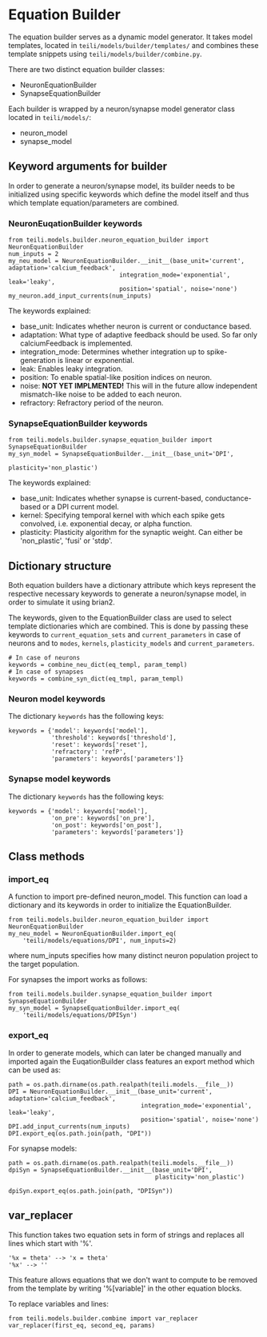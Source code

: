 # Equation Builder
The equation builder serves as a dynamic model generator. It takes model templates, located in `teili/models/builder/templates/` and combines these template snippets using `teili/models/builder/combine.py`.

There are two distinct equation builder classes:
*  NeuronEquationBuilder
*  SynapseEquationBuilder

Each builder is wrapped by a neuron/synapse model generator class located in `teili/models/`:
*  neuron_model
*  synapse_model

## Keyword arguments for builder
In order to generate a neuron/synapse model, its builder needs to be initialized using specific keywords which define the model itself and thus which template equation/parameters are combined.
### NeuronEuqationBuilder keywords
```
from teili.models.builder.neuron_equation_builder import NeuronEquationBuilder
num_inputs = 2
my_neu_model = NeuronEquationBuilder.__init__(base_unit='current', adaptation='calcium_feedback',
                               integration_mode='exponential', leak='leaky',
                               position='spatial', noise='none')
my_neuron.add_input_currents(num_inputs)
```
The keywords explained:
*  base_unit: Indicates whether neuron is current or conductance based.
*  adaptation: What type of adaptive feedback should be used. So far only calciumFeedback is implemented.
*  integration_mode: Determines whether integration up to spike-generation is linear or exponential.
*  leak: Enables leaky integration.
*  position: To enable spatial-like position indices on neuron.
*  noise: **NOT YET IMPLMENTED!** This will in the future allow independent mismatch-like noise to be added to each neuron.
*  refractory: Refractory period of the neuron.

### SynapseEquationBuilder keywords
```
from teili.models.builder.synapse_equation_builder import SynapseEquationBuilder
my_syn_model = SynapseEquationBuilder.__init__(base_unit='DPI',
                                               plasticity='non_plastic')
```
The keywords explained:
*  base_unit: Indicates whether synapse is current-based, conductance-based or a DPI current model.
*  kernel: Specifying temporal kernel with which each spike gets convolved, i.e. exponential decay, or alpha function.
*  plasticity: Plasticity algorithm for the synaptic weight. Can either be 'non_plastic', 'fusi' or 'stdp'.


## Dictionary structure
Both equation builders have a dictionary attribute which keys represent the respective necessary keywords to generate a neuron/synapse model, in order to simulate it using brian2.

The keywords, given to the EquationBuilder class are used to select template dictionaries which are combined.
This is done by passing these keywords to `current_equation_sets` and `current_parameters` in case of neurons and to `modes`, `kernels`, `plasticity_models` and `current_parameters`.
```
# In case of neurons
keywords = combine_neu_dict(eq_templ, param_templ)
# In case of synapses
keywords = combine_syn_dict(eq_tmpl, param_templ)
```

### Neuron model keywords
The dictionary `keywords` has the following keys:
```
keywords = {'model': keywords['model'],
            'threshold': keywords['threshold'],
            'reset': keywords['reset'],
            'refractory': 'refP',
            'parameters': keywords['parameters']}

```
### Synapse model keywords
The dictionary `keywords` has the following keys:
```
keywords = {'model': keywords['model'],
            'on_pre': keywords['on_pre'],
            'on_post': keywords['on_post'],
            'parameters': keywords['parameters']}
```

## Class methods
### import_eq
A function to import pre-defined neuron_model. This function can load a dictionary and its keywords in order to initialize the EquationBuilder.
```
from teili.models.builder.neuron_equation_builder import NeuronEquationBuilder
my_neu_model = NeuronEquationBuilder.import_eq(
    'teili/models/equations/DPI', num_inputs=2)
```
where num_inputs specifies how many distinct neuron population project to the target population.

For synapses the import works as follows:
```
from teili.models.builder.synapse_equation_builder import SynapseEquationBuilder
my_syn_model = SynapseEquationBuilder.import_eq(
    'teili/models/equations/DPISyn')
```
### export_eq
In order to generate models, which can later be changed manually and imported again the EuqationBuilder class features an export method which can be used as:
```
path = os.path.dirname(os.path.realpath(teili.models.__file__))
DPI = NeuronEquationBuilder.__init__(base_unit='current', adaptation='calcium_feedback',
                                     integration_mode='exponential', leak='leaky',
                                     position='spatial', noise='none')
DPI.add_input_currents(num_inputs)
DPI.export_eq(os.path.join(path, "DPI"))
```
For synapse models:
```
path = os.path.dirname(os.path.realpath(teili.models.__file__))
dpiSyn = SynapseEquationBuilder.__init__(base_unit='DPI',
                                         plasticity='non_plastic')

dpiSyn.export_eq(os.path.join(path, "DPISyn"))
```

## var_replacer
This function takes two equation sets in form of strings and replaces all lines which start with '%'.
```
'%x = theta' --> 'x = theta'
'%x' --> ''
```
This feature allows equations that we don't want to compute to be removed from the template by writing '%[variable]' in the other equation blocks.

To replace variables and lines:
```
from teili.models.builder.combine import var_replacer
var_replacer(first_eq, second_eq, params)
```

